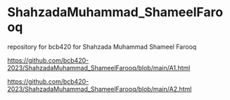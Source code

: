 # ShahzadaMuhammad_ShameelFarooq
repository for bcb420 for Shahzada Muhammad Shameel Farooq

https://github.com/bcb420-2023/ShahzadaMuhammad_ShameelFarooq/blob/main/A1.html

https://github.com/bcb420-2023/ShahzadaMuhammad_ShameelFarooq/blob/main/A2.html
